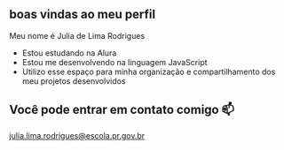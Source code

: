 ## boas vindas ao meu perfil
Meu nome é Julia de Lima Rodrigues

- Estou estudando na Alura
- Estou me desenvolvendo na linguagem JavaScript
- Utilizo esse espaço para minha organização e compartilhamento dos meu projetos desenvolvidos

## Você pode entrar em contato comigo 📫
julia.lima.rodrigues@escola.pr.gov.br

